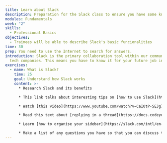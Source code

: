 ```yaml
---
title: Learn about Slack
description: Preparation for the Slack class to ensure you have some knowledge
modules: Fundamentals
week: "2"
skills:
  - Professional Basics
objectives:
  - Trainees will be able to describe Slack's basic funcionalities
time: 30
prep: You need to use the Internet to search for answers.
introduction: S﻿lack is the primary collaboration tool within our community and
  tech companies. This means you have to know it for your future job in tech.
exercises:
  - name: What is Slack?
    time: 25
    goal: Understand how Slack works
    content: >-
      * Research Slack and its benefits

      * This link talks about interesting tips on [how to use Slack](https://dispatch.m.io/slack-etiquette/)

      * Watch [this video](https://www.youtube.com/watch?v=CaI0tP-SEJg) about Slack Etiquette for our community

      * Read this text about [replying in a thread](https://docs.codeyourfuture.io/trainees/guides/common-responses/reply-in-thread)

      * Learn [how to organise your sidebar](https://slack.com/intl/en-gb/help/articles/360043207674-Organise-your-sidebar-with-customised-sections)

      * Make a list of any questions you have so that you can discuss them with your team members
---
```

